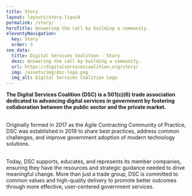 ```yaml
---
title: Story
layout: layouts/story.liquid
permalink: /story/
heroTitle: Answering the call by building a community.
eleventyNavigation:
  key: Story
  order: 3
seo_data:
  title: Digital Services Coalition - Story
  desc: Answering the call by building a community.
  url: https://digitalservicescoalition.org/story/
  img: /assets/img/dsc-logo.png
  img_alt: Digital Services Coalition Logo
---
```

**The Digital Services Coalition (DSC) is a 501(c)(6) trade association dedicated to advancing digital services in government by fostering collaboration between the public sector and the private market.**  <br><br>

Originally formed in 2017 as the Agile Contracting Community of Practice, DSC was established in 2019 to share best practices, address common challenges, and improve government adoption of modern technology solutions. <br><br>

Today, DSC supports, educates, and represents its member companies, ensuring they have the resources and strategic guidance needed to drive meaningful change. More than just a trade group, DSC is committed to common values and high-quality delivery to promote better outcomes through more effective, user-centered government services. <br><br>